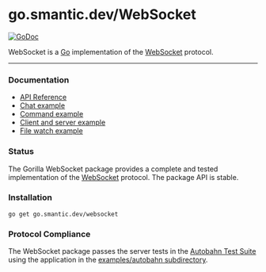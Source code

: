 # go.smantic.dev/WebSocket


[![GoDoc](https://godoc.org/go.smantic.dev/websocket?status.svg)](https://godoc.org/go.smantic.dev/websocket)

WebSocket is a [Go](http://golang.org/) implementation of the
[WebSocket](http://www.rfc-editor.org/rfc/rfc6455.txt) protocol.

---

### Documentation

* [API Reference](https://pkg.go.dev/go.smantic.dev/websocket?tab=doc)
* [Chat example](https://github.com/smantic/websocket/tree/master/examples/chat)
* [Command example](https://github.com/smantic/websocket/tree/master/examples/command)
* [Client and server example](https://github.com/smantic/websocket/tree/master/examples/echo)
* [File watch example](https://github.com/smantic/websocket/tree/master/examples/filewatch)

### Status

The Gorilla WebSocket package provides a complete and tested implementation of
the [WebSocket](http://www.rfc-editor.org/rfc/rfc6455.txt) protocol. The
package API is stable.

### Installation

    go get go.smantic.dev/websocket

### Protocol Compliance

The WebSocket package passes the server tests in the [Autobahn Test
Suite](https://github.com/crossbario/autobahn-testsuite) using the application in the [examples/autobahn
subdirectory](https://github.com/smantic/websocket/tree/master/examples/autobahn).

